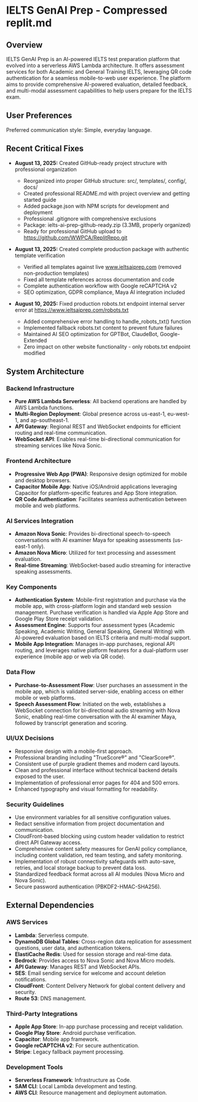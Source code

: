 # IELTS GenAI Prep - Compressed replit.md

## Overview
IELTS GenAI Prep is an AI-powered IELTS test preparation platform that evolved into a serverless AWS Lambda architecture. It offers assessment services for both Academic and General Training IELTS, leveraging QR code authentication for a seamless mobile-to-web user experience. The platform aims to provide comprehensive AI-powered evaluation, detailed feedback, and multi-modal assessment capabilities to help users prepare for the IELTS exam.

## User Preferences
Preferred communication style: Simple, everyday language.

## Recent Critical Fixes
- **August 13, 2025:** Created GitHub-ready project structure with professional organization
  - Reorganized into proper GitHub structure: src/, templates/, config/, docs/
  - Created professional README.md with project overview and getting started guide
  - Added package.json with NPM scripts for development and deployment
  - Professional .gitignore with comprehensive exclusions
  - Package: ielts-ai-prep-github-ready.zip (3.3MB, properly organized)
  - Ready for professional GitHub upload to https://github.com/WWPCA/ReplitRepo.git

- **August 13, 2025:** Created complete production package with authentic template verification
  - Verified all templates against live www.ieltsaiprep.com (removed non-production templates)
  - Fixed all template references across documentation and code
  - Complete authentication workflow with Google reCAPTCHA v2
  - SEO optimization, GDPR compliance, Maya AI integration included

- **August 10, 2025:** Fixed production robots.txt endpoint internal server error at https://www.ieltsaiprep.com/robots.txt
  - Added comprehensive error handling to handle_robots_txt() function
  - Implemented fallback robots.txt content to prevent future failures
  - Maintained AI SEO optimization for GPTBot, ClaudeBot, Google-Extended
  - Zero impact on other website functionality - only robots.txt endpoint modified

## System Architecture

### Backend Infrastructure
- **Pure AWS Lambda Serverless**: All backend operations are handled by AWS Lambda functions.
- **Multi-Region Deployment**: Global presence across us-east-1, eu-west-1, and ap-southeast-1.
- **API Gateway**: Regional REST and WebSocket endpoints for efficient routing and real-time communication.
- **WebSocket API**: Enables real-time bi-directional communication for streaming services like Nova Sonic.

### Frontend Architecture
- **Progressive Web App (PWA)**: Responsive design optimized for mobile and desktop browsers.
- **Capacitor Mobile App**: Native iOS/Android applications leveraging Capacitor for platform-specific features and App Store integration.
- **QR Code Authentication**: Facilitates seamless authentication between mobile and web platforms.

### AI Services Integration
- **Amazon Nova Sonic**: Provides bi-directional speech-to-speech conversations with AI examiner Maya for speaking assessments (us-east-1 only).
- **Amazon Nova Micro**: Utilized for text processing and assessment evaluation.
- **Real-time Streaming**: WebSocket-based audio streaming for interactive speaking assessments.

### Key Components
- **Authentication System**: Mobile-first registration and purchase via the mobile app, with cross-platform login and standard web session management. Purchase verification is handled via Apple App Store and Google Play Store receipt validation.
- **Assessment Engine**: Supports four assessment types (Academic Speaking, Academic Writing, General Speaking, General Writing) with AI-powered evaluation based on IELTS criteria and multi-modal support.
- **Mobile App Integration**: Manages in-app purchases, regional API routing, and leverages native platform features for a dual-platform user experience (mobile app or web via QR code).

### Data Flow
- **Purchase-to-Assessment Flow**: User purchases an assessment in the mobile app, which is validated server-side, enabling access on either mobile or web platforms.
- **Speech Assessment Flow**: Initiated on the web, establishes a WebSocket connection for bi-directional audio streaming with Nova Sonic, enabling real-time conversation with the AI examiner Maya, followed by transcript generation and scoring.

### UI/UX Decisions
- Responsive design with a mobile-first approach.
- Professional branding including "TrueScore®" and "ClearScore®".
- Consistent use of purple gradient themes and modern card layouts.
- Clean and professional interface without technical backend details exposed to the user.
- Implementation of professional error pages for 404 and 500 errors.
- Enhanced typography and visual formatting for readability.

### Security Guidelines
- Use environment variables for all sensitive configuration values.
- Redact sensitive information from project documentation and communication.
- CloudFront-based blocking using custom header validation to restrict direct API Gateway access.
- Comprehensive content safety measures for GenAI policy compliance, including content validation, red team testing, and safety monitoring.
- Implementation of robust connectivity safeguards with auto-save, retries, and local storage backup to prevent data loss.
- Standardized feedback format across all AI modules (Nova Micro and Nova Sonic).
- Secure password authentication (PBKDF2-HMAC-SHA256).

## External Dependencies

### AWS Services
- **Lambda**: Serverless compute.
- **DynamoDB Global Tables**: Cross-region data replication for assessment questions, user data, and authentication tokens.
- **ElastiCache Redis**: Used for session storage and real-time data.
- **Bedrock**: Provides access to Nova Sonic and Nova Micro models.
- **API Gateway**: Manages REST and WebSocket APIs.
- **SES**: Email sending service for welcome and account deletion notifications.
- **CloudFront**: Content Delivery Network for global content delivery and security.
- **Route 53**: DNS management.

### Third-Party Integrations
- **Apple App Store**: In-app purchase processing and receipt validation.
- **Google Play Store**: Android purchase verification.
- **Capacitor**: Mobile app framework.
- **Google reCAPTCHA v2**: For secure authentication.
- **Stripe**: Legacy fallback payment processing.

### Development Tools
- **Serverless Framework**: Infrastructure as Code.
- **SAM CLI**: Local Lambda development and testing.
- **AWS CLI**: Resource management and deployment automation.